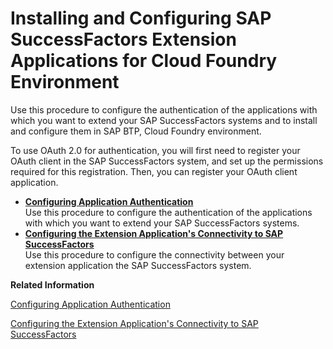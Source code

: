 <!-- loio4aeb9de1b5ed4603a07a0d5efe34d89b -->

# Installing and Configuring SAP SuccessFactors Extension Applications for Cloud Foundry Environment

Use this procedure to configure the authentication of the applications with which you want to extend your SAP SuccessFactors systems and to install and configure them in SAP BTP, Cloud Foundry environment.

To use OAuth 2.0 for authentication, you will first need to register your OAuth client in the SAP SuccessFactors system, and set up the permissions required for this registration. Then, you can register your OAuth client application.

-   **[Configuring Application Authentication](Configuring_Application_Authentication_a673e9b.md "Use this procedure to configure the authentication of the applications with which you
		want to extend your SAP SuccessFactors systems.")**  
Use this procedure to configure the authentication of the applications with which you want to extend your SAP SuccessFactors systems.
-   **[Configuring the Extension Application's Connectivity to SAP SuccessFactors](Configuring_the_Extension_Application's_Connectivity_to_SAP_SuccessFactors_55e8370.md#loio55e837080eac424e8e107e18c3a8ac12 "Use this procedure to configure the connectivity between your extension application the
		SAP SuccessFactors system. ")**  
Use this procedure to configure the connectivity between your extension application the SAP SuccessFactors system.

**Related Information**  


[Configuring Application Authentication](Configuring_Application_Authentication_a673e9b.md "Use this procedure to configure the authentication of the applications with which you want to extend your SAP SuccessFactors systems.")

[Configuring the Extension Application's Connectivity to SAP SuccessFactors](Configuring_the_Extension_Application's_Connectivity_to_SAP_SuccessFactors_55e8370.md#loio55e837080eac424e8e107e18c3a8ac12 "Use this procedure to configure the connectivity between your extension application the SAP SuccessFactors system.")

